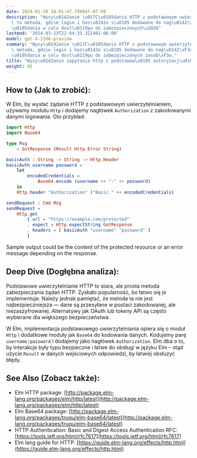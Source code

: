 ```yaml
---
date: 2024-01-20 18:01:47.790947-07:00
description: "Wysy\u0142anie \u017C\u0105dania HTTP z podstawowym uwierzytelnianiem\
  \ to metoda, gdzie login i has\u0142o s\u0105 dodawane do nag\u0142\xF3wk\xF3w \u017C\
  \u0105dania w celu dost\u0119pu do zabezpieczonych\u2026"
lastmod: '2024-03-13T22:44:35.321461-06:00'
model: gpt-4-1106-preview
summary: "Wysy\u0142anie \u017C\u0105dania HTTP z podstawowym uwierzytelnianiem to\
  \ metoda, gdzie login i has\u0142o s\u0105 dodawane do nag\u0142\xF3wk\xF3w \u017C\
  \u0105dania w celu dost\u0119pu do zabezpieczonych zasob\xF3w."
title: "Wysy\u0142anie zapytania http z podstawow\u0105 autoryzacj\u0105"
weight: 45
---
```


## How to (Jak to zrobić):
W Elm, by wysłać żądanie HTTP z podstawowym uwierzytelnianiem, używamy modułu `Http` i dodajemy nagłówek `Authorization` z zakodowanymi danymi logowania. Oto przykład:

```Elm
import Http
import Base64

type Msg
    = GotResponse (Result Http.Error String)

basicAuth : String -> String -> Http.Header
basicAuth username password =
    let
        encodedCredentials =
            Base64.encode (username ++ ":" ++ password)
    in
    Http.header "Authorization" ("Basic " ++ encodedCredentials)

sendRequest : Cmd Msg
sendRequest =
    Http.get
        { url = "https://example.com/protected"
        , expect = Http.expectString GotResponse
        , headers = [ basicAuth "username" "password" ]
        }
```

Sample output could be the content of the protected resource or an error message depending on the response.

## Deep Dive (Dogłębna analiza):
Podstawowe uwierzytelnianie HTTP to stara, ale prosta metoda zabezpieczania żądań HTTP. Zyskało popularność, bo łatwo się je implementuje. Należy jednak pamiętać, że metoda ta nie jest najbezpieczniejsza — dane są przesyłane w postaci zakodowanej, ale niezaszyfrowanej. Alternatywy jak OAuth lub tokeny API są często wybierane dla większego bezpieczeństwa.

W Elm, implementacja podstawowego uwierzytelniania opiera się o moduł `Http` i dodatkowe moduły jak `Base64` do kodowania danych. Kodujemy parę `username:password` i dodajemy jako nagłówek `Authorization`. Elm dba o to, by interakcje były typu bezpieczne i łatwe do obsługi w języku Elm – stąd użycie `Result` w danych wejściowych odpowiedzi, by łatwiej obsłużyć błędy.

## See Also (Zobacz także):
- Elm HTTP package: [http://package.elm-lang.org/packages/elm/http/latest](http://package.elm-lang.org/packages/elm/http/latest)
- Elm Base64 package: [http://package.elm-lang.org/packages/truqu/elm-base64/latest](http://package.elm-lang.org/packages/truqu/elm-base64/latest)
- HTTP Authentication: Basic and Digest Access Authentication RFC: [https://tools.ietf.org/html/rfc7617](https://tools.ietf.org/html/rfc7617)
- Elm lang guide for HTTP: [https://guide.elm-lang.org/effects/http.html](https://guide.elm-lang.org/effects/http.html)
